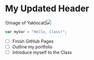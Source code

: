 # 
<h1>My Updated Header</h1>
![Image of Yaktocat]<img src=https://octodex.github.com/images/yaktocat.png>


``` javascript
var myVar = "Hello, Class!";
```
- [ ] Finish GitHub Pages
- [ ] Outline my portfolio
- [ ] Introduce myself to the Class

